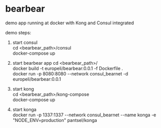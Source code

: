 # bearbear
demo app running at docker with Kong and Consul integrated

demo steps:
1. start consul  
cd <bearbear_path>/consul  
docker-compose up

2. start bearbear app 
cd <bearbear_path>/  
docker build -t europeli/bearbear:0.0.1 -f Dockerfile .  
docker run -p 8080:8080 --network consul_bearnet -d europeli/bearbear:0.0.1

3. start kong  
cd <bearbear_path>/kong-compose  
docker-compose up

4. start konga  
docker run -p 1337:1337 --network consul_bearnet --name konga -e "NODE_ENV=production" pantsel/konga
